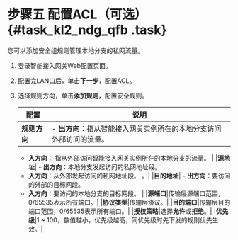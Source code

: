 # 步骤五 配置ACL（可选） {#task_kl2_ndg_qfb .task}

您可以添加安全组规则管理本地分支的私网流量。

1.  登录智能接入网关Web配置页面。 
2.  配置完LAN口后，单击**下一步**，配置ACL。 
3.  选择规则方向，单击**添加规则**，配置安全规则。 

    |配置|说明|
    |--|--|
    |**规则方向**|     -   **出方向**：指从智能接入网关实例所在的本地分支访问外部访问的流量。
    -   **入方向**： 指从外部访问智能接入网关实例所在的本地分支的流量。
 |
    |**源地址**|    -   **出方向**：本地分支发起访问的私网地址段。
    -   **入方向**：从外部发起访问的私网地址段。
。|
    |**目的地址**|     -   **出方向**：要访问的外部的目标网段。
    -   **入方向**：要访问的本地分支的目标网段。
 |
    |**源端口**|传输层源端口范围，0/65535表示所有端口。|
    |**协议类型**|传输层协议。|
    |**目的端口**|传输层目的端口范围，0/65535表示所有端口。|
    |**授权策略**|选择**允许**或**拒绝**。|
    |**优先级**|1 ~ 100，数值越小，优先级越高，同优先级时先下发的规则优先生效。|


